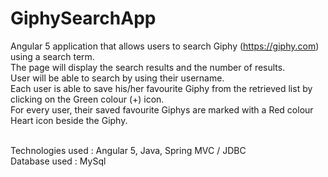 # GiphySearchApp

Angular 5 application that allows users to search Giphy (https://giphy.com) using a search term.<br>
The page will display the search results and the number of results.<br>
User will be able to search by using their username.<br>
Each user is able to save his/her favourite Giphy from the retrieved list by clicking on the Green colour (+) icon.<br>
For every user, their saved favourite Giphys are marked with a Red colour Heart icon beside the Giphy.<br><br>

Technologies used : Angular 5, Java, Spring MVC / JDBC<br>
Database used     : MySql
